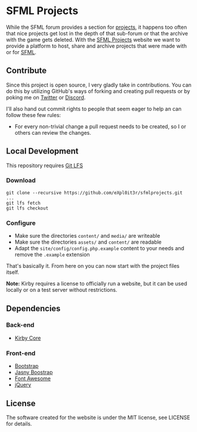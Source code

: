 # SFML Projects

While the SFML forum provides a section for [projects](http://en.sfml-dev.org/forums/index.php?board=10.0),
it happens too often that nice projects get lost in the depth of that sub-forum or
that the archive with the game gets deleted.
With the [SFML Projects](http://www.sfmlprojects.org/) website we want to provide a platform to host,
share and archive projects that were made with or for [SFML](http://www.sfml-dev.org/).

## Contribute

Since this project is open source, I very gladly take in contributions.
You can do this by utilizing GitHub's ways of forking and creating pull requests or by poking me on [Twitter](https://twitter.com/sfmlprojects) or [Discord](https://discord.gg/SVs9GvhzCE).

I'll also hand out commit rights to people that seem eager to help an can follow these few rules:

- For every non-trivial change a pull request needs to be created, so I or others can review the changes.

## Local Development

This repository requires [Git LFS](https://git-lfs.github.com/)

### Download

```
git clone --recursive https://github.com/eXpl0it3r/sfmlprojects.git
...
git lfs fetch
git lfs checkout
```

### Configure

- Make sure the directories `content/` and `media/` are writeable
- Make sure the directories `assets/` and `content/` are readable
- Adapt the `site/config/config.php.example` content to your needs and remove the `.example` extension

That's basically it. From here on you can now start with the project files itself.

**Note:** Kirby requires a license to officially run a website, but it can be used locally or on a test server without restrictions.

## Dependencies

### Back-end

- [Kirby Core](https://github.com/getkirby/kirby)

### Front-end

- [Bootstrap](http://getbootstrap.com/)
- [Jasny Boostrap](http://jasny.github.io/bootstrap/)
- [Font Awesome](http://fontawesome.io/)
- [jQuery](http://jquery.com/)

## License

The software created for the website is under the MIT license, see LICENSE for details.
